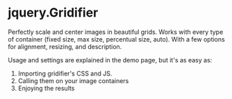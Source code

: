 jquery.Gridifier
=========

Perfectly scale and center images in beautiful grids.
Works with every type of container (fixed size, max size, percentual size, auto).
With a few options for alignment, resizing, and description.

Usage and settings are explained in the demo page, but it's as easy as:

1. Importing gridifier's CSS and JS.
2. Calling them on your image containers
3. Enjoying the results
